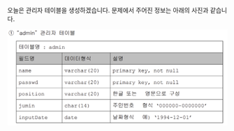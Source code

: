 오늘은 관리자 테이블을 생성하겠습니다.
문제에서 주어진 정보는 아래의 사진과 같습니다.

![실행 결과](https://github.com/junhyeok1667/JDBC-PROJECT-insurance-/blob/main/Day2/img.png)
